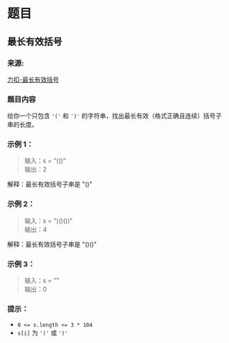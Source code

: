 # 题目

## 最长有效括号

### 来源:

[力扣-最长有效括号](https://leetcode-cn.com/problems/longest-valid-parentheses/)

### 题目内容

给你一个只包含 `'('` 和 `')'` 的字符串，找出最长有效（格式正确且连续）括号子串的长度。

### 示例 1：

> 输入：s = "(()"<br>
> 输出：2

解释：最长有效括号子串是 "()"

### 示例 2：

> 输入：s = ")()())"<br>
> 输出：4

解释：最长有效括号子串是 "()()"

### 示例 3：

> 输入：s = ""<br>
> 输出：0

### 提示：

- `0 <= s.length <= 3 * 104`
- `s[i]` 为 `'('` 或 `')'`

